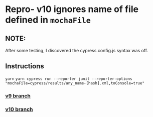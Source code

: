 # Repro- v10 ignores name of file defined in `mochaFile`

## NOTE:
After some testing, I discovered the cypress.config.js syntax was off. 

## Instructions
`yarn`
`yarn cypress run --reporter junit --reporter-options "mochaFile=cypress/results/any_name-[hash].xml,toConsole=true"`

### [v9 branch](https://github.com/conversaShawn/cypress-reporter-hash/tree/v9)
### [v10 branch](https://github.com/conversaShawn/cypress-reporter-hash/tree/v10)